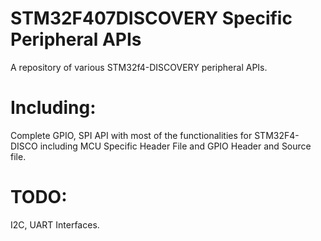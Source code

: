 # STM32F407DISCOVERY Specific Peripheral APIs
A repository of various STM32f4-DISCOVERY peripheral APIs.

# Including:

Complete GPIO, SPI API with most of the functionalities for STM32F4-DISCO including MCU Specific Header File and GPIO Header and Source file.

# TODO:

I2C, UART Interfaces.

